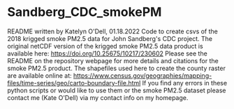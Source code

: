 # Sandberg_CDC_smokePM
README written by Katelyn O'Dell, 01.18.2022
Code to create csvs of the 2018 krigged smoke PM2.5 data for John Sandberg's CDC project.
The original netCDF version of the krigged smoke PM2.5 data product is available here: https://doi.org/10.25675/10217/230602
Please see the README on the repository webpage for more details and citations for the smoke PM2.5 product.
The shapefiles used here to create the county raster are available online at: https://www.census.gov/geographies/mapping-files/time-series/geo/carto-boundary-file.html
If you find any errors in these python scripts or would like to use them or the smoke PM2.5 dataset please contact me (Kate O'Dell) via my contact info on my homepage.
